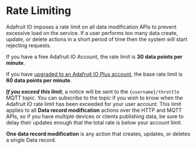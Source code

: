 # Rate Limiting

Adafruit IO imposes a rate limit on all data modification APIs to prevent excessive load on the service. If a user performs too many data create, update, or delete actions in a short period of time then the system will start rejecting requests.

If you have a free Adafruit IO Account, the rate limit is **30 data points per minute**.

If you have [upgraded to an Adafruit IO Plus account](https://io.adafruit.com/plus), the base rate limit is  **60 data points per minute**.

***If you exceed this limit***, a notice will be sent to the `{username}/throttle` MQTT topic. You can subscribe to the topic if you wish to know when the Adafruit IO rate limit has been exceeded for your user account. This limit applies to all **Data record modification** actions over the HTTP and MQTT APIs, so if you have multiple devices or clients publishing data, be sure to delay their updates enough that the total rate is below your account limit.

**One data record modification** is any action that creates, updates, or deletes a single Data record.
